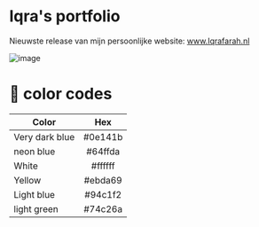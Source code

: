 # Iqra's portfolio
Nieuwste release van mijn persoonlijke website: www.Iqrafarah.nl

![image](https://user-images.githubusercontent.com/69724530/163166541-9c4a844d-cde7-4c64-80f5-f58e7d96bd1d.png)

# 🎨 color codes
| Color         | Hex      |
| ------------- | :------: | 
| Very dark blue| #0e141b  |
| neon blue     | #64ffda  | 
| White         | #ffffff  | 
| Yellow        | #ebda69  | 
| Light blue    | #94c1f2  | 
| light green   | #74c26a  | 


